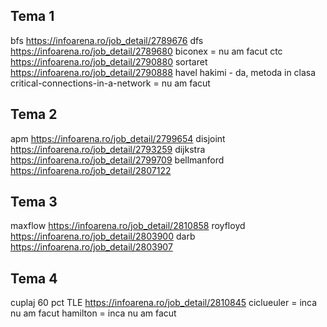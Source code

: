 ## Tema 1

bfs https://infoarena.ro/job_detail/2789676
dfs https://infoarena.ro/job_detail/2789680
biconex = nu am facut
ctc https://infoarena.ro/job_detail/2790880
sortaret https://infoarena.ro/job_detail/2790888
havel hakimi - da, metoda in clasa
critical-connections-in-a-network = nu am facut

## Tema 2

apm https://infoarena.ro/job_detail/2799654
disjoint https://infoarena.ro/job_detail/2793259
dijkstra https://infoarena.ro/job_detail/2799709
bellmanford https://infoarena.ro/job_detail/2807122

## Tema 3

maxflow https://infoarena.ro/job_detail/2810858
royfloyd https://infoarena.ro/job_detail/2803900
darb https://infoarena.ro/job_detail/2803907

## Tema 4

cuplaj 60 pct TLE https://infoarena.ro/job_detail/2810845
ciclueuler = inca nu am facut
hamilton = inca nu am facut
